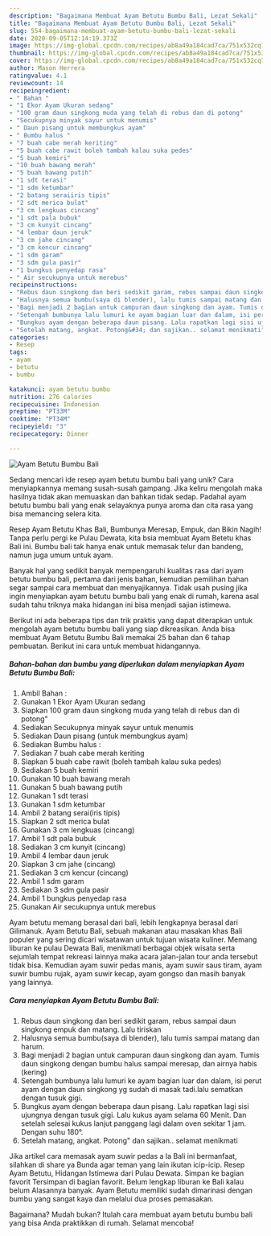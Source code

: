 ```yaml
---
description: "Bagaimana Membuat Ayam Betutu Bumbu Bali, Lezat Sekali"
title: "Bagaimana Membuat Ayam Betutu Bumbu Bali, Lezat Sekali"
slug: 554-bagaimana-membuat-ayam-betutu-bumbu-bali-lezat-sekali
date: 2020-09-05T12:14:19.373Z
image: https://img-global.cpcdn.com/recipes/ab8a49a184cad7ca/751x532cq70/ayam-betutu-bumbu-bali-foto-resep-utama.jpg
thumbnail: https://img-global.cpcdn.com/recipes/ab8a49a184cad7ca/751x532cq70/ayam-betutu-bumbu-bali-foto-resep-utama.jpg
cover: https://img-global.cpcdn.com/recipes/ab8a49a184cad7ca/751x532cq70/ayam-betutu-bumbu-bali-foto-resep-utama.jpg
author: Mason Herrera
ratingvalue: 4.1
reviewcount: 14
recipeingredient:
- " Bahan "
- "1 Ekor Ayam Ukuran sedang"
- "100 gram daun singkong muda yang telah di rebus dan di potong"
- "Secukupnya minyak sayur untuk menumis"
- " Daun pisang untuk membungkus ayam"
- " Bumbu halus "
- "7 buah cabe merah keriting"
- "5 buah cabe rawit boleh tambah kalau suka pedes"
- "5 buah kemiri"
- "10 buah bawang merah"
- "5 buah bawang putih"
- "1 sdt terasi"
- "1 sdm ketumbar"
- "2 batang seraiiris tipis"
- "2 sdt merica bulat"
- "3 cm lengkuas cincang"
- "1 sdt pala bubuk"
- "3 cm kunyit cincang"
- "4 lembar daun jeruk"
- "3 cm jahe cincang"
- "3 cm kencur cincang"
- "1 sdm garam"
- "3 sdm gula pasir"
- "1 bungkus penyedap rasa"
- " Air secukupnya untuk merebus"
recipeinstructions:
- "Rebus daun singkong dan beri sedikit garam, rebus sampai daun singkong empuk dan matang. Lalu tiriskan"
- "Halusnya semua bumbu(saya di blender), lalu tumis sampai matang dan harum."
- "Bagi menjadi 2 bagian untuk campuran daun singkong dan ayam. Tumis daun singkong dengan bumbu halus sampai meresap, dan airnya habis (kering)"
- "Setengah bumbunya lalu lumuri ke ayam bagian luar dan dalam, isi perut ayam dengan daun singkong yg sudah di masak tadi.lalu sematkan dengan tusuk gigi."
- "Bungkus ayam dengan beberapa daun pisang. Lalu rapatkan lagi sisi ujungnya dengan tusuk gigi. Lalu kukus ayam selama 60 Menit. Dan setelah selesai kukus lanjut panggang lagi dalam oven sekitar 1 jam. Dengan suhu 180°."
- "Setelah matang, angkat. Potong&#34; dan sajikan.. selamat menikmati"
categories:
- Resep
tags:
- ayam
- betutu
- bumbu

katakunci: ayam betutu bumbu 
nutrition: 276 calories
recipecuisine: Indonesian
preptime: "PT33M"
cooktime: "PT34M"
recipeyield: "3"
recipecategory: Dinner

---
```



![Ayam Betutu Bumbu Bali](https://img-global.cpcdn.com/recipes/ab8a49a184cad7ca/751x532cq70/ayam-betutu-bumbu-bali-foto-resep-utama.jpg)

Sedang mencari ide resep ayam betutu bumbu bali yang unik? Cara menyiapkannya memang susah-susah gampang. Jika keliru mengolah maka hasilnya tidak akan memuaskan dan bahkan tidak sedap. Padahal ayam betutu bumbu bali yang enak selayaknya punya aroma dan cita rasa yang bisa memancing selera kita.

Resep Ayam Betutu Khas Bali, Bumbunya Meresap, Empuk, dan Bikin Nagih! Tanpa perlu pergi ke Pulau Dewata, kita bsia membuat Ayam Betetu khas Bali ini. Bumbu bali tak hanya enak untuk memasak telur dan bandeng, namun juga umum untuk ayam.

Banyak hal yang sedikit banyak mempengaruhi kualitas rasa dari ayam betutu bumbu bali, pertama dari jenis bahan, kemudian pemilihan bahan segar sampai cara membuat dan menyajikannya. Tidak usah pusing jika ingin menyiapkan ayam betutu bumbu bali yang enak di rumah, karena asal sudah tahu triknya maka hidangan ini bisa menjadi sajian istimewa.


Berikut ini ada beberapa tips dan trik praktis yang dapat diterapkan untuk mengolah ayam betutu bumbu bali yang siap dikreasikan. Anda bisa membuat Ayam Betutu Bumbu Bali memakai 25 bahan dan 6 tahap pembuatan. Berikut ini cara untuk membuat hidangannya.

<!--inarticleads1-->

##### Bahan-bahan dan bumbu yang diperlukan dalam menyiapkan Ayam Betutu Bumbu Bali:

1. Ambil  Bahan :
1. Gunakan 1 Ekor Ayam Ukuran sedang
1. Siapkan 100 gram daun singkong muda yang telah di rebus dan di potong&#34;
1. Sediakan Secukupnya minyak sayur untuk menumis
1. Sediakan  Daun pisang (untuk membungkus ayam)
1. Sediakan  Bumbu halus :
1. Sediakan 7 buah cabe merah keriting
1. Siapkan 5 buah cabe rawit (boleh tambah kalau suka pedes)
1. Sediakan 5 buah kemiri
1. Gunakan 10 buah bawang merah
1. Gunakan 5 buah bawang putih
1. Gunakan 1 sdt terasi
1. Gunakan 1 sdm ketumbar
1. Ambil 2 batang serai(iris tipis)
1. Siapkan 2 sdt merica bulat
1. Gunakan 3 cm lengkuas (cincang)
1. Ambil 1 sdt pala bubuk
1. Sediakan 3 cm kunyit (cincang)
1. Ambil 4 lembar daun jeruk
1. Siapkan 3 cm jahe (cincang)
1. Sediakan 3 cm kencur (cincang)
1. Ambil 1 sdm garam
1. Sediakan 3 sdm gula pasir
1. Ambil 1 bungkus penyedap rasa
1. Gunakan  Air secukupnya untuk merebus


Ayam betutu memang berasal dari bali, lebih lengkapnya berasal dari Gilimanuk. Ayam Betutu Bali, sebuah makanan atau masakan khas Bali populer yang sering dicari wisatawan untuk tujuan wisata kuliner. Memang liburan ke pulau Dewata Bali, menikmati berbagai objek wisata serta sejumlah tempat rekreasi lainnya maka acara jalan-jalan tour anda tersebut tidak bisa. Kemudian ayam suwir pedas manis, ayam suwir saus tiram, ayam suwir bumbu rujak, ayam suwir kecap, ayam gongso dan masih banyak yang lainnya. 

<!--inarticleads2-->

##### Cara menyiapkan Ayam Betutu Bumbu Bali:

1. Rebus daun singkong dan beri sedikit garam, rebus sampai daun singkong empuk dan matang. Lalu tiriskan
1. Halusnya semua bumbu(saya di blender), lalu tumis sampai matang dan harum.
1. Bagi menjadi 2 bagian untuk campuran daun singkong dan ayam. Tumis daun singkong dengan bumbu halus sampai meresap, dan airnya habis (kering)
1. Setengah bumbunya lalu lumuri ke ayam bagian luar dan dalam, isi perut ayam dengan daun singkong yg sudah di masak tadi.lalu sematkan dengan tusuk gigi.
1. Bungkus ayam dengan beberapa daun pisang. Lalu rapatkan lagi sisi ujungnya dengan tusuk gigi. Lalu kukus ayam selama 60 Menit. Dan setelah selesai kukus lanjut panggang lagi dalam oven sekitar 1 jam. Dengan suhu 180°.
1. Setelah matang, angkat. Potong&#34; dan sajikan.. selamat menikmati


Jika artikel cara memasak ayam suwir pedas a la Bali ini bermanfaat, silahkan di share ya Bunda agar teman yang lain ikutan icip-icip. Resep Ayam Betutu, Hidangan Istimewa dari Pulau Dewata. Simpan ke bagian favorit Tersimpan di bagian favorit. Belum lengkap liburan ke Bali kalau belum Alasannya banyak. Ayam Betutu memiliki sudah dimarinasi dengan bumbu yang sangat kaya dan melalui dua proses pemasakan. 

Bagaimana? Mudah bukan? Itulah cara membuat ayam betutu bumbu bali yang bisa Anda praktikkan di rumah. Selamat mencoba!
